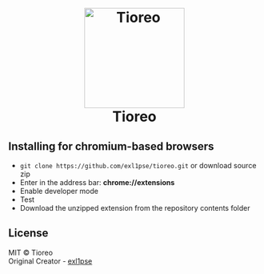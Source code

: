 <h1 align="center">
  <br>
  <a href="#"><img src="https://imgur.com/D0rkmQP.png" alt="Tioreo" width="200"></a>
  <br>
  Tioreo
  <br>
</h1>

## Installing for chromium-based browsers 
* `git clone https://github.com/exl1pse/tioreo.git` or download source zip
* Enter in the address bar: **chrome://extensions**
* Enable developer mode
* Test
* Download the unzipped extension from the repository contents folder

## License
MIT © Tioreo<br/>
Original Creator - [exl1pse](https://github.com/exl1pse)
